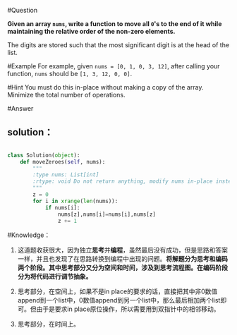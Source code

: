 #Question

**Given an array `nums`, write a function to move all `0`'s to the end of it while maintaining the relative order of the non-zero elements.**

The digits are stored such that the most significant digit is at the head of the list.

#Example
For example, given `nums = [0, 1, 0, 3, 12]`, after calling your function, `nums` should be `[1, 3, 12, 0, 0]`.

#Hint
You must do this in-place without making a copy of the array. Minimize the total number of operations.

#Answer

## solution：

```python

class Solution(object):
    def moveZeroes(self, nums):
        """
        :type nums: List[int]
        :rtype: void Do not return anything, modify nums in-place instead.
        """
        z = 0
        for i in xrange(len(nums)):
            if nums[i]:
                nums[z],nums[i]=nums[i],nums[z]
                z += 1
```



#Knowledge：

1. 这道题收获很大，因为独立**思考**并**编程**，虽然最后没有成功，但是思路和答案一样，并且也发现了在思路转换到编程中出现的问题。**将解题分为思考和编码两个阶段。其中思考部分又分为空间和时间，涉及到思考流程图。在编码阶段分为将代码进行调节抽象。**

2. 思考部分，在空间上，如果不是in place的要求的话，直接把其中非0数值append到一个list中，0数值append到另一个list中，那么最后相加两个list即可。但由于是要求in place原位操作，所以需要用到双指针中的相邻移动。

3. 思考部分，在时间上。




